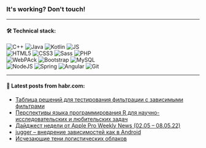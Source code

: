### It's working? Don't touch!

---

#### 🛠️ Technical stack:

![C++](https://img.shields.io/badge/C++-informational?logo=c%2B%2B&style=flat&logoColor=white&color=9C033A)
![Java](https://img.shields.io/badge/Java-informational?logo=java&style=flat&logoColor=white&color=007396)
![Kotlin](https://img.shields.io/badge/Kotlin-informational?logo=Kotlin&style=flat&logoColor=white&color=0095D5)
![JS](https://img.shields.io/badge/JS-informational?logo=javaScript&style=flat&logoColor=black&color=F7Df1E) <br>
![HTML5](https://img.shields.io/badge/HTML5-informational?logo=html5&style=flat&logoColor=white&color=E34F26)
![CSS3](https://img.shields.io/badge/CSS3-informational?logo=css3&style=flat&logoColor=white&color=157286)
![Sass](https://img.shields.io/badge/Saas-informational?logo=sass&style=flat&logoColor=white&color=hotpink)
![PHP](https://img.shields.io/badge/PHP-informational?logo=php&style=flat&logoColor=white&color=777BB4) <br>
![WebPAck](https://img.shields.io/badge/WebPack-informational?logo=webPack&style=flat&logoColor=white&color=FF6F00)
![Bootstrap](https://img.shields.io/badge/Bootstrap-informational?logo=Bootstrap&style=flat&logoColor=white&color=7952B3)
![MySQL](https://img.shields.io/badge/MySQL-informational?logo=MySQL&style=flat&logoColor=white&color=00f) <br>
![NodeJS](https://img.shields.io/badge/NodeJS-informational?logo=node.js&style=flat&logoColor=white&color=43853D)
![Spring](https://img.shields.io/badge/Spring-informational?logo=Spring&style=flat&logoColor=white&color=0A9EDC)
![Angular](https://img.shields.io/badge/Vue-informational?logo=vue.js&style=flat&logoColor=white&color=red)
![Git](https://img.shields.io/badge/Git-informational?logo=git&style=flat&logoColor=white&color=darkorange)

___

#### 💬 Latest posts from habr.com:

<!-- BLOG-POST-LIST:START -->
- [Таблица решений для тестирования фильтрации с зависимыми фильтрами](https://habr.com/ru/post/664952/?utm_source=habrahabr&utm_medium=rss&utm_campaign=664952)
- [Перспективы языка программирования R для научно-исследовательских и любительских задач](https://habr.com/ru/post/664944/?utm_source=habrahabr&utm_medium=rss&utm_campaign=664944)
- [Дайджест недели от Apple Pro Weekly News &lpar;02.05 – 08.05.22&rpar;](https://habr.com/ru/post/664894/?utm_source=habrahabr&utm_medium=rss&utm_campaign=664894)
- [jugger – внедрение зависимостей как в Android](https://habr.com/ru/post/664926/?utm_source=habrahabr&utm_medium=rss&utm_campaign=664926)
- [Исчезающие тени логистических облаков](https://habr.com/ru/post/664622/?utm_source=habrahabr&utm_medium=rss&utm_campaign=664622)
<!-- BLOG-POST-LIST:END -->
